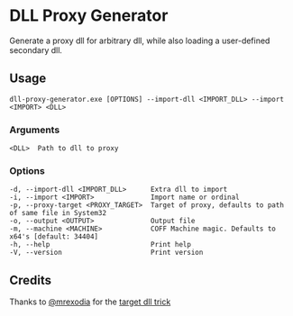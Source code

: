 # DLL Proxy Generator

Generate a proxy dll for arbitrary dll, while also loading a user-defined secondary dll.

## Usage

`dll-proxy-generator.exe [OPTIONS] --import-dll <IMPORT_DLL> --import <IMPORT> <DLL>`

### Arguments

`<DLL>  Path to dll to proxy`

### Options

```
-d, --import-dll <IMPORT_DLL>      Extra dll to import
-i, --import <IMPORT>              Import name or ordinal
-p, --proxy-target <PROXY_TARGET>  Target of proxy, defaults to path of same file in System32
-o, --output <OUTPUT>              Output file
-m, --machine <MACHINE>            COFF Machine magic. Defaults to x64's [default: 34404]
-h, --help                         Print help
-V, --version                      Print version
```

## Credits

Thanks to [@mrexodia](https://github.com/mrexodia) for the [target dll trick](https://github.com/mrexodia/perfect-dll-proxy/)
